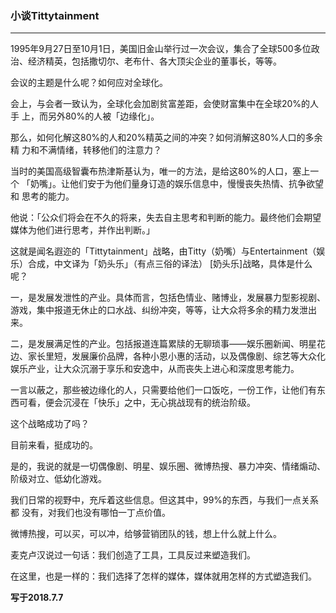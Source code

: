 ### 小谈Tittytainment
---

1995年9月27日至10月1日，美国旧金山举行过一次会议，集合了全球500多位政
治、经济精英，包括撒切尔、老布什、各大顶尖企业的董事长，等等。

会议的主题是什么呢？如何应对全球化。

会上，与会者一致认为，全球化会加剧贫富差距，会使财富集中在全球20%的人手
上，而另外80%的人被「边缘化」。

那么，如何化解这80%的人和20%精英之间的冲突？如何消解这80%人口的多余精
力和不满情绪，转移他们的注意力？

当时的美国高级智囊布热津斯基认为，唯一的方法，是给这80%的人口，塞上一个
「奶嘴」。让他们安于为他们量身订造的娱乐信息中，慢慢丧失热情、抗争欲望和
思考的能力。

他说：「公众们将会在不久的将来，失去自主思考和判断的能力。最终他们会期望
媒体为他们进行思考，并作出判断。」

这就是闻名遐迩的「Tittytainment」战略，由Titty（奶嘴）与Entertainment（娱乐）合成，中文译为「奶头乐」（有点三俗的译法）
[奶头乐]战略，具体是什么呢？

一，是发展发泄性的产业。具体而言，包括色情业、赌博业，发展暴力型影视剧、
游戏，集中报道无休止的口水战、纠纷冲突，等等，让大众将多余的精力发泄出
来。

二，是发展满足性的产业。包括报道连篇累牍的无聊琐事——娱乐圈新闻、明星花
边、家长里短，发展廉价品牌，各种小恩小惠的活动，以及偶像剧、综艺等大众化
娱乐产业，让大众沉溺于享乐和安逸中，从而丧失上进心和深度思考能力。

一言以蔽之，那些被边缘化的人，只需要给他们一口饭吃，一份工作，让他们有东
西可看，便会沉浸在「快乐」之中，无心挑战现有的统治阶级。

这个战略成功了吗？

目前来看，挺成功的。

是的，我说的就是一切偶像剧、明星、娱乐圈、微博热搜、暴力冲突、情绪煽动、
阶级对立、低幼化游戏。

我们日常的视野中，充斥着这些信息。但这其中，99%的东西，与我们一点关系都
没有，对我们也没有哪怕一丁点价值。

微博热搜，可以买，可以冲，给够营销团队的钱，想上什么就上什么。

麦克卢汉说过一句话：我们创造了工具，工具反过来塑造我们。

在这里，也是一样的：我们选择了怎样的媒体，媒体就用怎样的方式塑造我们。

**写于2018.7.7**